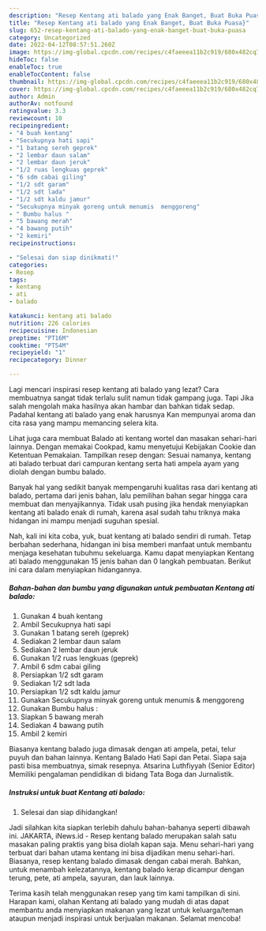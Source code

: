 ```yaml
---
description: "Resep Kentang ati balado yang Enak Banget, Buat Buka Puasa}"
title: "Resep Kentang ati balado yang Enak Banget, Buat Buka Puasa}"
slug: 652-resep-kentang-ati-balado-yang-enak-banget-buat-buka-puasa
category: Uncategorized
date: 2022-04-12T08:57:51.260Z
image: https://img-global.cpcdn.com/recipes/c4faeeea11b2c919/680x482cq70/kentang-ati-balado-foto-resep-utama.jpg
hideToc: false
enableToc: true
enableTocContent: false
thumbnail: https://img-global.cpcdn.com/recipes/c4faeeea11b2c919/680x482cq70/kentang-ati-balado-foto-resep-utama.jpg
cover: https://img-global.cpcdn.com/recipes/c4faeeea11b2c919/680x482cq70/kentang-ati-balado-foto-resep-utama.jpg
author: Admin
authorAv: notfound
ratingvalue: 3.3
reviewcount: 10
recipeingredient:
- "4 buah kentang"
- "Secukupnya hati sapi"
- "1 batang sereh geprek"
- "2 lembar daun salam"
- "2 lembar daun jeruk"
- "1/2 ruas lengkuas geprek"
- "6 sdm cabai giling"
- "1/2 sdt garam"
- "1/2 sdt lada"
- "1/2 sdt kaldu jamur"
- "Secukupnya minyak goreng untuk menumis  menggoreng"
- " Bumbu halus "
- "5 bawang merah"
- "4 bawang putih"
- "2 kemiri"
recipeinstructions:

- "Selesai dan siap dinikmati!"
categories:
- Resep
tags:
- kentang
- ati
- balado

katakunci: kentang ati balado 
nutrition: 226 calories
recipecuisine: Indonesian
preptime: "PT16M"
cooktime: "PT54M"
recipeyield: "1"
recipecategory: Dinner

---
```



Lagi mencari inspirasi resep kentang ati balado yang lezat? Cara membuatnya sangat tidak terlalu sulit namun tidak gampang juga. Tapi Jika salah mengolah maka hasilnya akan hambar dan bahkan tidak sedap. Padahal kentang ati balado yang enak harusnya Kan mempunyai aroma dan cita rasa yang mampu memancing selera kita.


Lihat juga cara membuat Balado ati kentang wortel dan masakan sehari-hari lainnya. Dengan memakai Cookpad, kamu menyetujui Kebijakan Cookie dan Ketentuan Pemakaian. Tampilkan resep dengan: Sesuai namanya, kentang ati balado terbuat dari campuran kentang serta hati ampela ayam yang diolah dengan bumbu balado.

Banyak hal yang sedikit banyak mempengaruhi kualitas rasa dari kentang ati balado, pertama dari jenis bahan, lalu pemilihan bahan segar hingga cara membuat dan menyajikannya. Tidak usah pusing jika hendak menyiapkan kentang ati balado enak di rumah, karena asal sudah tahu triknya maka hidangan ini mampu menjadi suguhan spesial.


Nah, kali ini kita coba, yuk, buat kentang ati balado sendiri di rumah. Tetap berbahan sederhana, hidangan ini bisa memberi manfaat untuk membantu menjaga kesehatan tubuhmu sekeluarga. Kamu dapat menyiapkan Kentang ati balado menggunakan 15 jenis bahan dan 0 langkah pembuatan. Berikut ini cara dalam menyiapkan hidangannya.

<!--inarticleads1-->

##### Bahan-bahan dan bumbu yang digunakan untuk pembuatan Kentang ati balado:

1. Gunakan 4 buah kentang
1. Ambil Secukupnya hati sapi
1. Gunakan 1 batang sereh (geprek)
1. Sediakan 2 lembar daun salam
1. Sediakan 2 lembar daun jeruk
1. Gunakan 1/2 ruas lengkuas (geprek)
1. Ambil 6 sdm cabai giling
1. Persiapkan 1/2 sdt garam
1. Sediakan 1/2 sdt lada
1. Persiapkan 1/2 sdt kaldu jamur
1. Gunakan Secukupnya minyak goreng untuk menumis &amp; menggoreng
1. Gunakan  Bumbu halus :
1. Siapkan 5 bawang merah
1. Sediakan 4 bawang putih
1. Ambil 2 kemiri


Biasanya kentang balado juga dimasak dengan ati ampela, petai, telur puyuh dan bahan lainnya. Kentang Balado Hati Sapi dan Petai. Siapa saja pasti bisa membuatnya, simak resepnya. Atsarina Luthfiyyah (Senior Editor) Memiliki pengalaman pendidikan di bidang Tata Boga dan Jurnalistik. 

<!--inarticleads2-->

##### Instruksi untuk buat Kentang ati balado:


1. Selesai dan siap dihidangkan!

Jadi silahkan kita siapkan terlebih dahulu bahan-bahanya seperti dibawah ini. JAKARTA, iNews.id - Resep kentang balado merupakan salah satu masakan paling praktis yang bisa diolah kapan saja. Menu sehari-hari yang terbuat dari bahan utama kentang ini bisa dijadikan menu sehari-hari. Biasanya, resep kentang balado dimasak dengan cabai merah. Bahkan, untuk menambah kelezatannya, kentang balado kerap dicampur dengan terung, pete, ati ampela, sayuran, dan lauk lainnya. 

Terima kasih telah menggunakan resep yang tim kami tampilkan di sini. Harapan kami, olahan Kentang ati balado yang mudah di atas dapat membantu anda menyiapkan makanan yang lezat untuk keluarga/teman ataupun menjadi inspirasi untuk berjualan makanan. Selamat mencoba!
